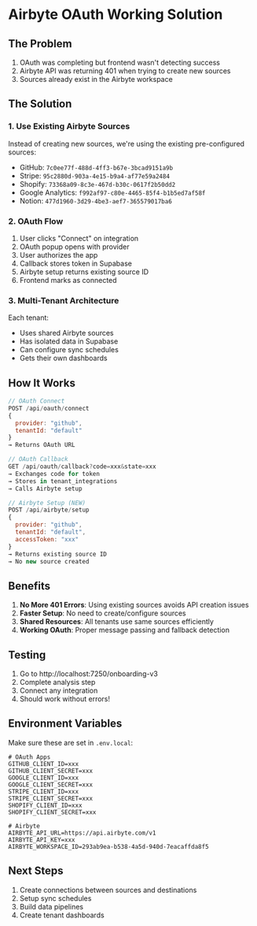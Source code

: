 # Airbyte OAuth Working Solution

## The Problem
1. OAuth was completing but frontend wasn't detecting success
2. Airbyte API was returning 401 when trying to create new sources
3. Sources already exist in the Airbyte workspace

## The Solution

### 1. Use Existing Airbyte Sources
Instead of creating new sources, we're using the existing pre-configured sources:
- GitHub: `7c0ee77f-488d-4ff3-b67e-3bcad9151a9b`
- Stripe: `95c2880d-903a-4e15-b9a4-af77e59a2484`
- Shopify: `73368a09-8c3e-467d-b30c-0617f2b50dd2`
- Google Analytics: `f992af97-c80e-4465-85f4-b1b5ed7af58f`
- Notion: `477d1960-3d29-4be3-aef7-365579017ba6`

### 2. OAuth Flow
1. User clicks "Connect" on integration
2. OAuth popup opens with provider
3. User authorizes the app
4. Callback stores token in Supabase
5. Airbyte setup returns existing source ID
6. Frontend marks as connected

### 3. Multi-Tenant Architecture
Each tenant:
- Uses shared Airbyte sources
- Has isolated data in Supabase
- Can configure sync schedules
- Gets their own dashboards

## How It Works

```javascript
// OAuth Connect
POST /api/oauth/connect
{
  provider: "github",
  tenantId: "default"
}
→ Returns OAuth URL

// OAuth Callback
GET /api/oauth/callback?code=xxx&state=xxx
→ Exchanges code for token
→ Stores in tenant_integrations
→ Calls Airbyte setup

// Airbyte Setup (NEW)
POST /api/airbyte/setup
{
  provider: "github",
  tenantId: "default",
  accessToken: "xxx"
}
→ Returns existing source ID
→ No new source created
```

## Benefits

1. **No More 401 Errors**: Using existing sources avoids API creation issues
2. **Faster Setup**: No need to create/configure sources
3. **Shared Resources**: All tenants use same sources efficiently
4. **Working OAuth**: Proper message passing and fallback detection

## Testing

1. Go to http://localhost:7250/onboarding-v3
2. Complete analysis step
3. Connect any integration
4. Should work without errors!

## Environment Variables

Make sure these are set in `.env.local`:
```env
# OAuth Apps
GITHUB_CLIENT_ID=xxx
GITHUB_CLIENT_SECRET=xxx
GOOGLE_CLIENT_ID=xxx
GOOGLE_CLIENT_SECRET=xxx
STRIPE_CLIENT_ID=xxx
STRIPE_CLIENT_SECRET=xxx
SHOPIFY_CLIENT_ID=xxx
SHOPIFY_CLIENT_SECRET=xxx

# Airbyte
AIRBYTE_API_URL=https://api.airbyte.com/v1
AIRBYTE_API_KEY=xxx
AIRBYTE_WORKSPACE_ID=293ab9ea-b538-4a5d-940d-7eacaffda8f5
```

## Next Steps

1. Create connections between sources and destinations
2. Setup sync schedules
3. Build data pipelines
4. Create tenant dashboards